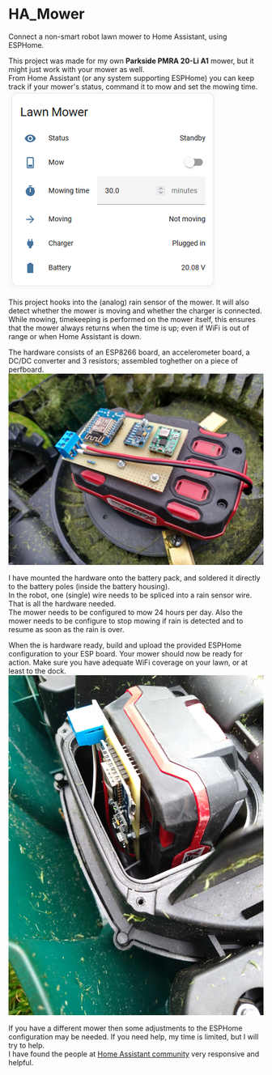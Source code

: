 # HA_Mower
Connect a non-smart robot lawn mower to Home Assistant, using ESPHome.

This project was made for my own **Parkside PMRA 20-Li A1** mower, but it might just work with your mower as well.\
From Home Assistant (or any system supporting ESPHome) you can keep track if your mower's status, command it to mow and set the mowing time.\
![image](user_interface.png)

This project hooks into the (analog) rain sensor of the mower. It will also detect whether the mower is moving and whether the charger is connected.\
While mowing, timekeeping is performed on the mower itself, this ensures that the mower always returns when the time is up; even if WiFi is out of range or when Home Assistant is down.

The hardware consists of an ESP8266 board, an accelerometer board, a DC/DC converter and 3 resistors; assembled toghether on a piece of perfboard.\
![image](assembled.jpg)

I have mounted the hardware onto the battery pack, and soldered it directly to the battery poles (inside the battery housing).\
In the robot, one (single) wire needs to be spliced into a rain sensor wire. That is all the hardware needed.\
The mower needs to be configured to mow 24 hours per day. Also the mower needs to be configure to stop mowing if rain is detected and to resume as soon as the rain is over.

When the is hardware ready, build and upload the provided ESPHome configuration to your ESP board. Your mower should now be ready for action. Make sure you have adequate WiFi coverage on your lawn, or at least to the dock.\
![image](installed.jpg)

If you have a different mower then some adjustments to the ESPHome configuration may be needed. If you need help, my time is limited, but I will try to help.\
I have found the people at [Home Assistant community](https://community.home-assistant.io/ "Hello ;)") very responsive and helpful.

